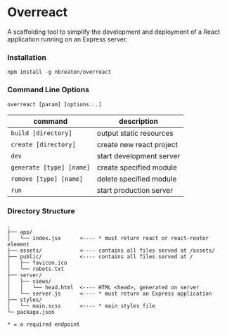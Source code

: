 # Overreact

A scaffolding tool to simplify the development and deployment of a React application running on an Express server.

### Installation

`npm install -g nbreaton/overreact`

### Command Line Options

```
overreact [param] [options...]
```

| command                       | description                         |
|-------------------------------|-------------------------------------|
| `build [directory]`           | output static resources             |
| `create [directory]`          | create new react project            |
| `dev`                         | start development server            |
| `generate [type] [name]`      | create specified module             |
| `remove [type] [name]`        | delete specified module             |
| `run`                         | start production server             |


### Directory Structure

```
.
├── app/
│   └── index.jsx      <---- * must return react or react-router element
├── assets/            <---- contains all files served at /assets/
├── public/            <---- contains all files served at /
│   ├── favicon.ico
│   └── robots.txt      
├── server/           
│   ├── views/
│   │   └── head.html  <---- HTML <head>, generated on server
│   └── server.js      <---- * must return an Express application
├── styles/   
│   └── main.scss      <---- * main styles file
└─ package.json     

* = a required endpoint
```
